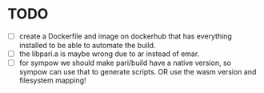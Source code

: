 # TODO

- [ ] create a Dockerfile and image on dockerhub that has everything installed to be able to automate the build.
- [ ] the libpari.a is maybe wrong due to ar instead of emar.
- [ ] for sympow we should make pari/build have a native version, so sympow can use that to generate scripts.  OR use the wasm version and filesystem mapping!
